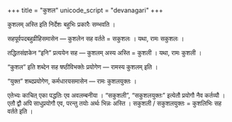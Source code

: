 +++
title = "कुशल"
unicode_script = "devanagari"
+++

कुशलम् अस्ति इति निर्देशः बहुभिः प्रकारैः सम्भवति ।

सहपूर्वपदबहुव्रीहिसमासेन —‌ कुशलेन सह वर्तते = सकुशलः । यथा, रामः सकुशलः ।

तद्धितसंज्ञकेन “इनि” प्रत्ययेन सह — कुशलम् अस्य अस्ति = कुशली । यथा, रामः कुशली ।

“कुशल” इति शब्देन सह षष्ठीविभक्तेः प्रयोगेण — रामस्य कुशलम् इति ।

“युक्त” शब्दप्रयोगेण, कर्मधारयसमासेन — रामः कुशलयुक्तः ।

एतेभ्यः काचित् एका पद्धतिः एव अवलम्बनीया । “सकुशली”, “सकुशलयुक्तः” इत्येतौ प्रयोगौ नैव कर्तव्यौ । एतौ द्वौ अपि साधुप्रयोगौ एव, परन्तु तयोः अर्थः भिन्नः अस्ति । सकुशली / सकुशलयुक्तः = कुशलिभिः सह वर्तते इति । 
